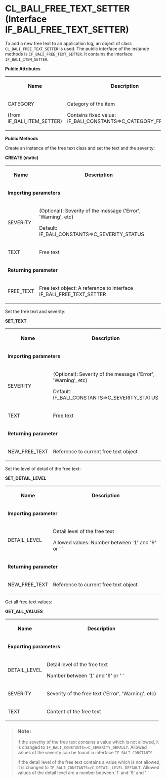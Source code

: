 <!-- loiof8387789309344baafcf9a05bbe8059c -->

# CL\_BALI\_FREE\_TEXT\_SETTER \(Interface IF\_BALI\_FREE\_TEXT\_SETTER\)

To add a new free text to an application log, an object of class `CL_BALI_FREE_TEXT_SETTER` is used. The public interface of the instance methods is `IF_BALI_FREE_TEXT_SETTER`. It contains the interface `IF_BALI_ITEM_SETTER`.

**Public Attributes**


<table>
<tr>
<th>

Name



</th>
<th>

Description



</th>
</tr>
<tr>
<td>

CATEGORY

\(from IF\_BALI\_ITEM\_SETTER\)



</td>
<td>

Category of the item

Contains fixed value: IF\_BALI\_CONSTANTS=\>C\_CATEGORY\_FREE\_TEXT



</td>
</tr>
</table>

**Public Methods**



Create an instance of the free text class and set the text and the severity:

<a name="loiof8387789309344baafcf9a05bbe8059c__table_xkf_sjb_xlb"/>**CREATE \(static\)**


<table>
<tr>
<th>

Name



</th>
<th>

Description



</th>
</tr>
<tr>
<td colspan="2">

**Importing parameters**



</td>
</tr>
<tr>
<td>

SEVERITY



</td>
<td>

\(Optional\): Severity of the message \('Error', 'Warning', etc\)

Default: IF\_BALI\_CONSTANTS=\>C\_SEVERITY\_STATUS



</td>
</tr>
<tr>
<td>

TEXT



</td>
<td>

Free text



</td>
</tr>
<tr>
<td colspan="2">

**Returning parameter**



</td>
</tr>
<tr>
<td>

FREE\_TEXT



</td>
<td>

Free text object: A reference to interface IF\_BALI\_FREE\_TEXT\_SETTER



</td>
</tr>
</table>



Set the free text and severity:

<a name="loiof8387789309344baafcf9a05bbe8059c__table_y1j_lvn_xlb"/>**SET\_TEXT**


<table>
<tr>
<th>

Name



</th>
<th>

Description



</th>
</tr>
<tr>
<td colspan="2">

**Importing parameters**



</td>
</tr>
<tr>
<td>

SEVERITY



</td>
<td>

\(Optional\): Severity of the message \('Error', 'Warning', etc\)

Default: IF\_BALI\_CONSTANTS=\>C\_SEVERITY\_STATUS



</td>
</tr>
<tr>
<td>

TEXT



</td>
<td>

Free text



</td>
</tr>
<tr>
<td colspan="2">

**Returning parameter**



</td>
</tr>
<tr>
<td>

NEW\_FREE\_TEXT



</td>
<td>

Reference to current free text object



</td>
</tr>
</table>



Set the level of detail of the free text:

<a name="loiof8387789309344baafcf9a05bbe8059c__table_jqx_pvn_xlb"/>**SET\_DETAIL\_LEVEL**


<table>
<tr>
<th>

Name



</th>
<th>

Description



</th>
</tr>
<tr>
<td colspan="2">

**Importing parameter**



</td>
</tr>
<tr>
<td>

DETAIL\_LEVEL



</td>
<td>

Detail level of the free text

Allowed values: Number between '1' and '9' or ' '



</td>
</tr>
<tr>
<td colspan="2">

**Returning parameter**



</td>
</tr>
<tr>
<td>

NEW\_FREE\_TEXT



</td>
<td>

Reference to current free text object



</td>
</tr>
</table>



Get all free text values:

<a name="loiof8387789309344baafcf9a05bbe8059c__table_qfw_xvn_xlb"/>**GET\_ALL\_VALUES**


<table>
<tr>
<th>

Name



</th>
<th>

Description



</th>
</tr>
<tr>
<td colspan="2">

**Exporting parameters**



</td>
</tr>
<tr>
<td>

DETAIL\_LEVEL



</td>
<td>

Detail level of the free text

Number between '1' and '9' or ' '



</td>
</tr>
<tr>
<td>

SEVERITY



</td>
<td>

Severity of the free text \('Error', 'Warning', etc\)



</td>
</tr>
<tr>
<td>

TEXT



</td>
<td>

Content of the free text



</td>
</tr>
</table>



> ### Note:  
> If the severity of the free text contains a value which is not allowed, it is changed to `IF_BALI_CONSTANTS=>C_SEVERITY_DEFAULT`. Allowed values of the severity can be found in interface `IF_BALI_CONSTANTS`.
> 
> If the detail level of the free text contains a value which is not allowed, it is changed to `IF_BALI_CONSTANTS=>C_DETAIL_LEVEL_DEFAULT`. Allowed values of the detail level are a number between '1' and '9' and ' '.

